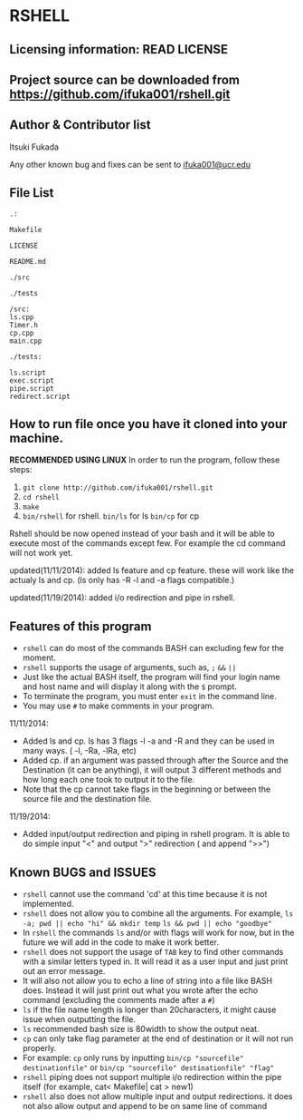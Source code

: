 RSHELL
======

Licensing information: READ LICENSE
---

Project source can be downloaded from https://github.com/ifuka001/rshell.git
---

Author & Contributor list
---

Itsuki Fukada

Any other known bug and fixes can be sent to ifuka001@ucr.edu

File List
----
```
.:

Makefile

LICENSE

README.md

./src

./tests
```
```
/src:
ls.cpp
Timer.h
cp.cpp
main.cpp
```
```
./tests:

ls.script
exec.script
pipe.script
redirect.script
```

How to run file once you have it cloned into your machine.
---
**RECOMMENDED USING LINUX**
In order to run the program, follow these steps:


1. `git clone http://github.com/ifuka001/rshell.git`
2. `cd rshell` 
4. `make`
5. `bin/rshell` for rshell. `bin/ls` for ls `bin/cp` for cp

Rshell should be now opened instead of your bash and it will be able to execute most of the commands except few. For example the cd command will not work yet.

updated(11/11/2014):
added ls feature and cp feature. these will work like the actualy ls and cp. (ls only has -R -l and -a flags compatible.)

updated(11/19/2014):
added i/o redirection and pipe in rshell.

Features of this program
---

* `rshell` can do most of the commands BASH can excluding few for the moment.
* `rshell` supports the usage of arguments, such as, `;` `&&` `||`
* Just like the actual BASH itself, the program will find your login name and host name and will display it along with the `$` prompt.
* To terminate the program, you must enter `exit` in the command line.
* You may use `#` to make comments in your program.

11/11/2014:
* Added ls and cp. ls has 3 flags -l -a and -R and they can be used in many ways. ( -l, -Ra, -lRa, etc)
* Added cp. if an argument was passed through after the Source and the Destination (it can be anything), it will output 3 different methods and how long each one took to output it to the file.
* Note that the cp cannot take flags in the beginning or between the source file and the destination file.

11/19/2014:
* Added input/output redirection and piping in rshell program. It is able to do simple input "<" and output ">" redirection ( and append ">>")


Known BUGS and ISSUES
---
* `rshell` cannot use the command 'cd' at this time because it is not implemented.
* `rshell` does not allow you to combine all the arguments. For example, `ls -a; pwd || echo "hi" && mkdir temp` `ls && pwd || echo "goodbye"`
* In `rshell` the commands `ls` and/or with flags will work for now, but in the future we will add in the code to make it work better.
* `rshell` does not support the usage of `TAB` key to find other commands with a similar letters typed in. It will read it as a user input and just print out an error message.
* It will also not allow you to echo a line of string into a file like BASH does. Instead it will just print out what you wrote after the echo command (excluding the comments made after a `#`)
* `ls` if the file name length is longer than 20characters, it might cause issue when outputting the file.
* `ls` recommended bash size is 80width to show the output neat.
* `cp` can only take flag parameter at the end of destination or it will not run properly.
* For example: `cp` only runs by inputting `bin/cp "sourcefile" destinationfile"` or `bin/cp "sourcefile" destinationfile" "flag"`
* `rshell` piping does not support multiple i/o redirection within the pipe itself (for example, cat< Makefile| cat <Makefile >> new1)
* `rshell` also does not allow multiple input and output redirections. it does not also allow output and append to be on same line of command




